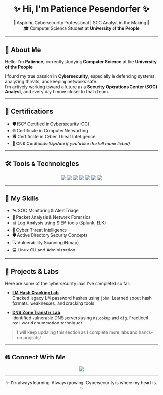 <h1 align="center">✨ Hi, I'm Patience Pesendorfer ✨</h1>

<p align="center">
  🌱 Aspiring Cybersecurity Professional | SOC Analyst in the Making 🌱<br>
  🎓 Computer Science Student at <strong>University of the People</strong>
</p>

---

## 🚀 About Me

Hello! I'm **Patience**, currently studying **Computer Science** at the **University of the People**.

I found my true passion in **Cybersecurity**, especially in defending systems, analyzing threats, and keeping networks safe.  
I’m actively working toward a future as a **Security Operations Center (SOC) Analyst**, and every day I move closer to that dream.

---

## 📜 Certifications

- 🛡️ ISC² Certified in Cybersecurity (CC)
- 🌐 Certificate in Computer Networking
- 🕵️ Certificate in Cyber Threat Intelligence
- 🧠 CNS Certificate *(Update if you'd like the full name listed)*

---

## 🛠️ Tools & Technologies

<p align="center">
  <img src="https://img.shields.io/badge/Wireshark-005f87?style=for-the-badge&logo=wireshark&logoColor=white" />
  <img src="https://img.shields.io/badge/Splunk-000000?style=for-the-badge&logo=splunk&logoColor=white" />
  <img src="https://img.shields.io/badge/Active%20Directory-4285F4?style=for-the-badge&logo=windows&logoColor=white" />
  <img src="https://img.shields.io/badge/ELK%20Stack-005571?style=for-the-badge&logo=elasticstack&logoColor=white" />
  <img src="https://img.shields.io/badge/TheHive-FFCC00?style=for-the-badge" />
  <img src="https://img.shields.io/badge/Linux-FCC624?style=for-the-badge&logo=linux&logoColor=black" />
  <img src="https://img.shields.io/badge/Nmap-0078D7?style=for-the-badge" />
</p>

---

## 🧠 My Skills

- 🛰️ SOC Monitoring & Alert Triage
- 🧪 Packet Analysis & Network Forensics
- 📊 Log Analysis using SIEM tools (Splunk, ELK)
- 🧠 Cyber Threat Intelligence
- 🛡️ Active Directory Security Concepts
- 🔍 Vulnerability Scanning (Nmap)
- 💻 Linux CLI and Administration

---

## 🔬 Projects & Labs

Here are some of the cybersecurity labs I’ve completed so far:

- **[LM Hash Cracking Lab](https://https://github.com/PDefends/PDefends/tree/main/LM-hash-lab)**  
  Cracked legacy LM password hashes using `john`. Learned about hash formats, weaknesses, and cracking tools.

- **[DNS Zone Transfer Lab](https://github.com/PDefends/PDefends/tree/main/labs/DNS-Zone-Transfer)**  
  Identified vulnerable DNS servers using `nslookup` and `dig`. Practiced real-world enumeration techniques.

> I will keep updating this section as I complete more labs and hands-on projects!


---

## 🌐 Connect With Me

<p align="center">
  <a href="https://www.linkedin.com/in/patience-pesendorfer-243089309">
    <img src="https://img.shields.io/badge/LinkedIn-0077B5?style=for-the-badge&logo=linkedin&logoColor=white" />
  </a>
</p>

---

<p align="center">
  ✨ I'm always learning. Always growing. Cybersecurity is where my heart is. ✨
</p>
